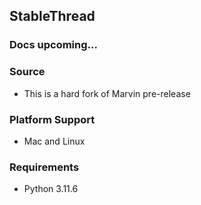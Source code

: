 ## StableThread

### Docs upcoming...

### Source
* This is a hard fork of Marvin pre-release

### Platform Support
* Mac and Linux

### Requirements
* Python 3.11.6
